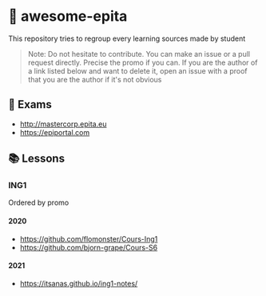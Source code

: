 # 🌟 awesome-epita
This repository tries to regroup every learning sources made by student

> Note: Do not hesitate to contribute. You can make an issue or a pull request directly. Precise the promo if you can.
> If you are the author of a link listed below and want to delete it, open an issue with a proof that you are the author if it's not obvious

## 🚨 Exams

- http://mastercorp.epita.eu
- https://epiportal.com

## 📚 Lessons

### ING1

Ordered by promo

#### 2020

- https://github.com/flomonster/Cours-Ing1
- https://github.com/bjorn-grape/Cours-S6

#### 2021

- https://itsanas.github.io/ing1-notes/
